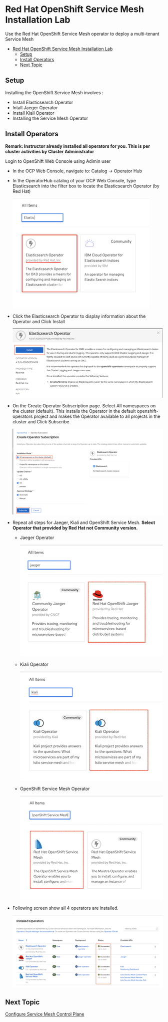 # Red Hat OpenShift Service Mesh Installation Lab

Use the Red Hat OpenShift Service Mesh operator to deploy a multi-tenant Service Mesh

<!-- TOC -->

- [Red Hat OpenShift Service Mesh Installation Lab](#red-hat-openshift-service-mesh-installation-lab)
  - [Setup](#setup)
  - [Install Operators](#install-operators)
  - [Next Topic](#next-topic)

<!-- /TOC -->

## Setup

Installing the OpenShift Service Mesh involves :

* Install Elasticsearch Operator
* Intall Jaeger Operator
* Install Kiali Operator
* Installing the Service Mesh Operator

## Install Operators

**Remark: Instructor already installed all operators for you. This is per cluster activities by Cluster Administrator**


Login to OpenShift Web Console using Adimin user
* In the OCP Web Console, navigate to: Catalog -> Operator Hub
* In the OperatorHub catalog of your OCP Web Console, type Elasticsearch into the filter box to locate the Elasticsearch Operator (by Red Hat)
  
     ![ElasticSearch Operator](../images/elastic-operator.png)
* Click the Elasticsearch Operator to display information about the Operator and Click Install
  
     ![Install ElasticSearch Operator](../images/install-elastic-operator.png)
* On the Create Operator Subscription page. Select All namespaces on the cluster (default). This installs the Operator in the default openshift-operators project and makes the Operator available to all projects in the cluster and Click Subscribe
  
     ![Subscribe ElasticSearch Operator](../images/subscribe-elastic-operator.png) 
<!-- * The Subscription Overview page displays the Elasticsearch Operator’s installation progress. Following screen show Elasticsearch oprator installed.
     ![ElasticSearch Operator Inatalled](../images/complete-elastic-operator.png) -->
* Repeat all steps for Jaeger, Kiali and OpenShift Service Mesh. **Select Operator that provided by Red Hat not Community version.**
  -  Jaeger Operator
  
     ![Jaeger Operator](../images/jaeger-operator.png)

  -  Kiali Operator
  
     ![Kiali Operator](../images/kiali-operator.png)

  -  OpenShift Service Mesh Operator
  
     ![OpenShift Service Mesh Operator](../images/openshift-service-mesh-operator.png)

* Following screen show all 4 operators are installed.
  
     ![Operators Installed](../images/installed-operators.png)

## Next Topic
[Configure Service Mesh Control Plane](./01-install-service-mesh.md)